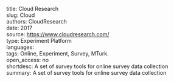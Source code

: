 title: Cloud Research  
slug: Cloud  
authors: CloudResearch  
date: 2017  
source: https://www.cloudresearch.com/  
type: Experiment Platform  
languages:  
tags: Online, Experiment, Survey, MTurk.  
open_access: no  
shortdesc: A set of survey tools for online survey data collection  
summary: A set of survey tools for online survey data collection  

